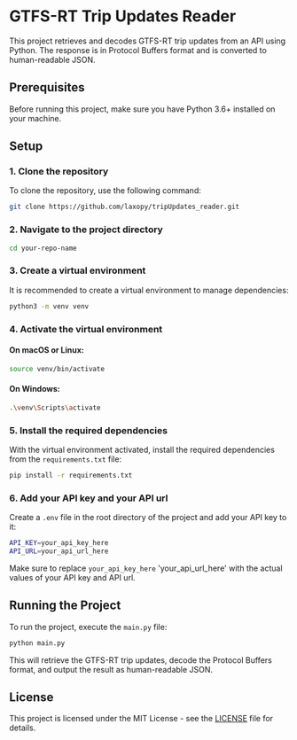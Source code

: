
# GTFS-RT Trip Updates Reader

This project retrieves and decodes GTFS-RT trip updates from an API using Python. The response is in Protocol Buffers format and is converted to human-readable JSON.

## Prerequisites

Before running this project, make sure you have Python 3.6+ installed on your machine.

## Setup

### 1. Clone the repository

To clone the repository, use the following command:

```bash
git clone https://github.com/laxopy/tripUpdates_reader.git
```

### 2. Navigate to the project directory

```bash
cd your-repo-name
```

### 3. Create a virtual environment

It is recommended to create a virtual environment to manage dependencies:

```bash
python3 -m venv venv
```

### 4. Activate the virtual environment

#### On macOS or Linux:
```bash
source venv/bin/activate
```

#### On Windows:
```bash
.\venv\Scripts\activate
```

### 5. Install the required dependencies

With the virtual environment activated, install the required dependencies from the `requirements.txt` file:

```bash
pip install -r requirements.txt
```

### 6. Add your API key and your API url

Create a `.env` file in the root directory of the project and add your API key to it:

```bash
API_KEY=your_api_key_here
API_URL=your_api_url_here
```

Make sure to replace `your_api_key_here` 'your_api_url_here' with the actual values of your API key and API url.

## Running the Project

To run the project, execute the `main.py` file:

```bash
python main.py
```

This will retrieve the GTFS-RT trip updates, decode the Protocol Buffers format, and output the result as human-readable JSON.

## License

This project is licensed under the MIT License - see the [LICENSE](LICENSE) file for details.
